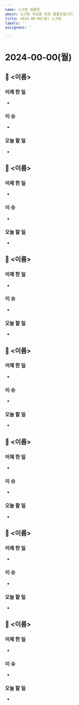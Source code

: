 ```yaml
---
name: 스크럼 템플릿
about: 스크럼 작성을 위한 템플릿입니다.
title: 2024-00-00(월) 스크럼
labels: ''
assignees: ''

---
```


# 2024-00-00(월)

## 👤 <이름>

### 어제 한 일
- 

### 이 슈
- 

### 오늘 할 일
- 

## 👤 <이름>

### 어제 한 일
- 

### 이 슈
- 

### 오늘 할 일
- 

## 👤 <이름>

### 어제 한 일
- 

### 이 슈
- 

### 오늘 할 일
- 

## 👤 <이름>

### 어제 한 일
- 

### 이 슈
- 

### 오늘 할 일
- 

## 👤 <이름>

### 어제 한 일
- 

### 이 슈
- 

### 오늘 할 일
- 

## 👤 <이름>

### 어제 한 일
- 

### 이 슈
- 

### 오늘 할 일
- 

## 👤 <이름>

### 어제 한 일
- 

### 이 슈
- 

### 오늘 할 일
- 

